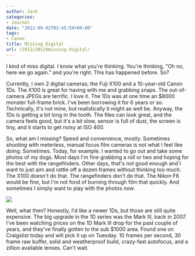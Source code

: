 ```yaml
---
author: Jack
categories:
- Journal
date: "2012-09-02T02:45:59+00:00"
tags:
- Canon
title: Missing Digital
url: /2012/20129missing-digital/
---
```


I kind of miss digital. I know what you're thinking. You're thinking, "Oh no, here we go again." and you're right. This has happened before. So?

Currently, I own 2 digital cameras; the Fuji X100 and a 10-year-old Canon 1Ds. The X100 is great for having with me and grabbing snaps. The out-of-camera JPEGs are terrific. I love it. The 1Ds was at one time an $8000 monster full-frame brick. I've been borrowing it for 6 years or so. Technically, it's not mine, but realistically it might as well be. Anyway, the 1Ds is getting a bit long in the tooth. The files can look great, and the camera feels good, but it's a bit slow, sensor is full of dust, the screen is tiny, and it starts to get noisy at ISO 400.

So, what am I missing? Speed and convenience, mostly. Sometimes shooting with meterless, manual focus film cameras is not what I feel like doing. Sometimes. Today, for example. I wanted to go out and take some photos of my dogs. Most days I'm fine grabbing a roll or two and hoping for the best with the rangefinders. Other days, that's not good enough and I want to just aim and rattle off a dozen frames without thinking too much. The X100 doesn't do that. The rangefinders don't do that. The Nikon F6 would be fine, but I'm not fond of burning through film that quickly. And sometimes I simply want to play with the photos _now_.


![][1] 

Well, what then? Honestly, I'd like a newer 1Ds, but those are still quite expensive. The big upgrade in the 1D series was the Mark III, back in 2007. I've been watching prices on the 1D Mark III drop for the past couple of years, and they've finally gotten to the sub $1000 area. Found one on Craigslist today and will pick it up on Tuesday. 10 frames per second, 30 frame raw buffer, solid and weatherproof build, crazy-fast autofocus, and a zillion available lenses. Can't wait.

 [1]: /img/2012/09/eos_1D_MkIII.jpg